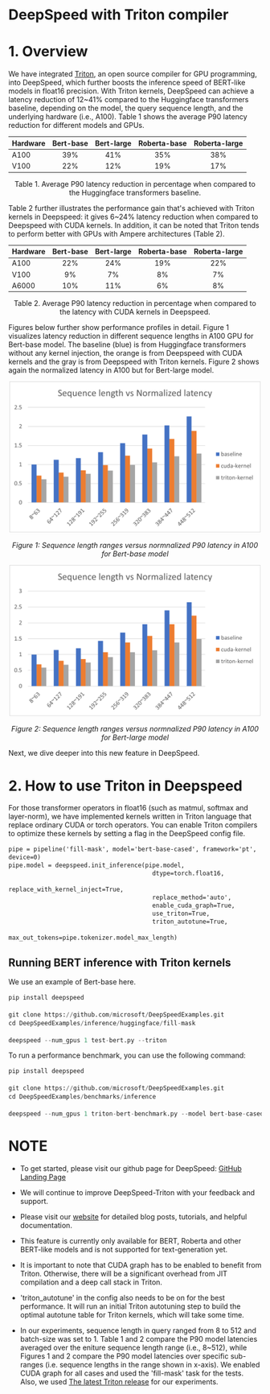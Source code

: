 # DeepSpeed with Triton compiler

# 1. Overview

We have integrated [Triton](https://github.com/openai/triton), an open source compiler for GPU programming, into DeepSpeed, which further boosts the inference speed of BERT-like models in float16 precision.
With Triton kernels, DeepSpeed can achieve a latency reduction of 12~41% compared to the Huggingface transformers baseline, depending on the model, the query sequence length, and the underlying hardware (i.e., A100).
Table 1 shows the average P90 latency reduction for different models and GPUs.

<div align="center">

| Hardware | Bert-base | Bert-large | Roberta-base | Roberta-large |
|----------|:------:|:------:|:------:|:------:|
| A100 | 39% | 41% | 35% | 38% |
| V100 | 22% | 12% | 19% | 17% |

Table 1. Average P90 latency reduction in percentage when compared to the Huggingface transformers baseline.


</div>
Table 2 further illustrates the performance gain that's achieved with Triton kernels in Deepspeed: it gives 6~24% latency reduction when compared to Deepspeed with CUDA kernels.
In addition, it can be noted that Triton tends to perform better with GPUs with Ampere architectures (Table 2).

<div align="center">

| Hardware | Bert-base | Bert-large | Roberta-base | Roberta-large |
|----------|:------:|:------:|:------:|:------:|
| A100 | 22% | 24% | 19% | 22% |
| V100 | 9% | 7% | 8% | 7% |
| A6000 | 10% | 11% | 6% | 8% |

Table 2. Average P90 latency reduction in percentage when compared to the latency with CUDA kernels in Deepspeed.

</div>


Figures below further show performance profiles in detail.
Figure 1 visualizes latency reduction in different sequence lengths in A100 GPU for Bert-base model.
The baseline (blue) is from Huggingface transformers without any kernel injection, the orange is from Deepspeed with CUDA kernels and the gray is from Deepspeed with Triton kernels.
Figure 2 shows again the normalized latency in A100 but for Bert-large model.

<div align="center">

<img src="../assets/images/triton-bert-base-latency.png" width="500px" alt="triton-bert-base-latency"/>

*Figure 1: Sequence length ranges versus normnalized P90 latency in A100 for Bert-base model*

<img src="../assets/images/triton-bert-large-latency.png" width="500px" alt="triton-bert-large-latency"/>

*Figure 2: Sequence length ranges versus normnalized P90 latency in A100 for Bert-large model*

</div>


Next, we dive deeper into this new feature in DeepSpeed.

# 2. How to use Triton in Deepspeed

For those transformer operators in float16 (such as matmul, softmax and layer-norm), we have implemented kernels written in Triton language that replace ordinary CUDA or torch operators.
You can enable Triton compilers to optimize these kernels by setting a flag in the DeepSpeed config file.

```
pipe = pipeline('fill-mask', model='bert-base-cased', framework='pt', device=0)
pipe.model = deepspeed.init_inference(pipe.model,
                                        dtype=torch.float16,
                                        replace_with_kernel_inject=True,
                                        replace_method='auto',
                                        enable_cuda_graph=True,
                                        use_triton=True,
                                        triton_autotune=True,
                                        max_out_tokens=pipe.tokenizer.model_max_length)
```


## Running BERT inference with Triton kernels

We use an example of Bert-base here.

```python
pip install deepspeed

git clone https://github.com/microsoft/DeepSpeedExamples.git
cd DeepSpeedExamples/inference/huggingface/fill-mask

deepspeed --num_gpus 1 test-bert.py --triton
```

To run a performance benchmark, you can use the following command:

```python
pip install deepspeed

git clone https://github.com/microsoft/DeepSpeedExamples.git
cd DeepSpeedExamples/benchmarks/inference

deepspeed --num_gpus 1 triton-bert-benchmark.py --model bert-base-cased --dtype fp16 --kernel-inject --deepspeed --graphs --triton
```

# NOTE
<!-- **_NOTE:_** -->
* To get started, please visit our github page for DeepSpeed: [GitHub Landing Page](https://github.com/microsoft/DeepSpeedExamples)

* We will continue to improve DeepSpeed-Triton with your feedback and support.

* Please visit our [website](https://www.deepspeed.ai/) for detailed blog posts, tutorials, and helpful documentation.

* This feature is currently only available for BERT, Roberta and other BERT-like models and is not supported for text-generation yet.

* It is important to note that CUDA graph has to be enabled to benefit from Triton. Otherwise, there will be a significant overhead from JIT compilation and a deep call stack in Triton.

* 'triton_autotune' in the config also needs to be on for the best performance. It will run an initial Triton autotuning step to build the optimal autotune table for Triton kernels, which will take some time.

* In our experiments, sequence length in query ranged from 8 to 512 and batch-size was set to 1.
Table 1 and 2 compare the P90 model latencies averaged over the eniture sequence length range (i.e., 8~512), while Figures 1 and 2 compare the P90 model latencies over specific sub-ranges (i.e. sequence lengths in the range shown in x-axis).
We enabled CUDA graph for all cases and used the 'fill-mask' task for the tests.
Also, we used [The latest Triton release](https://pypi.org/project/triton/2.0.0.post1/) for our experiments.
